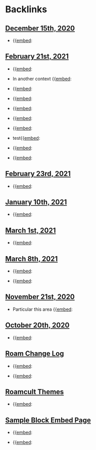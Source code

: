 
# Backlinks
## [December 15th, 2020](<December 15th, 2020.md>)
- {{[embed](<embed.md>):

## [February 21st, 2021](<February 21st, 2021.md>)
- {{[embed](<embed.md>):

- In another context {{[embed](<embed.md>):

- {{[embed](<embed.md>):

- {{[embed](<embed.md>):

- {{[embed](<embed.md>):

- {{[embed](<embed.md>):

- {{[embed](<embed.md>):

- test{{[embed](<embed.md>):

- {{[embed](<embed.md>):

- {{[embed](<embed.md>):

## [February 23rd, 2021](<February 23rd, 2021.md>)
- {{[embed](<embed.md>):

## [January 10th, 2021](<January 10th, 2021.md>)
- {{[embed](<embed.md>):

## [March 1st, 2021](<March 1st, 2021.md>)
- {{[embed](<embed.md>):

## [March 8th, 2021](<March 8th, 2021.md>)
- {{[embed](<embed.md>):

- {{[embed](<embed.md>):

## [November 21st, 2020](<November 21st, 2020.md>)
- Particular this area {{[embed](<embed.md>):

## [October 20th, 2020](<October 20th, 2020.md>)
- {{[embed](<embed.md>):

## [Roam Change Log](<Roam Change Log.md>)
- {{[embed](<embed.md>):

- {{[embed](<embed.md>):

## [Roamcult Themes](<Roamcult Themes.md>)
- {{[embed](<embed.md>):

## [Sample Block Embed Page](<Sample Block Embed Page.md>)
- {{[embed](<embed.md>):

- {{[embed](<embed.md>):

